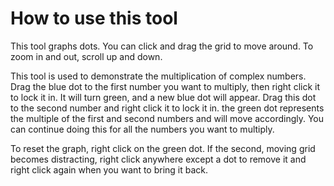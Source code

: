 # How to use this tool

This tool graphs dots. You can click and drag the grid to move around. To zoom in and out, scroll up and down.

This tool is used to demonstrate the multiplication of complex numbers. Drag the blue dot to the first number you want to multiply, then right click it to lock it in. It will turn green, and a new blue dot will appear. Drag this dot to the second number and right click it to lock it in. the green dot represents the multiple of the first and second numbers and will move accordingly. You can continue doing this for all the numbers you want to multiply.

To reset the graph, right click on the green dot. If the second, moving grid becomes distracting, right click anywhere except a dot to remove it and right click again when you want to bring it back.
